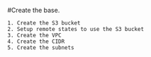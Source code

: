   #Create the base.

    1. Create the S3 bucket
    2. Setup remote states to use the S3 bucket
    3. Create the VPC
    4. Create the CIDR 
    5. Create the subnets
